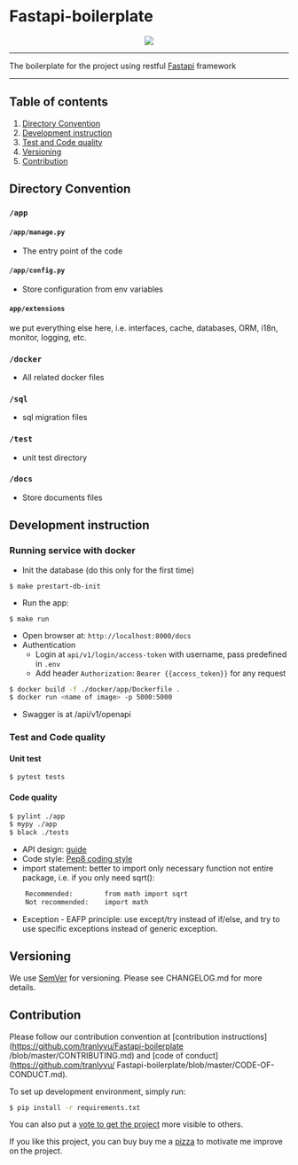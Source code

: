 # Fastapi-boilerplate

<p align="center">
	<a href="https://saythanks.io/to/vutransingapore"><img src="https://img.shields.io/badge/Say%20Thanks-!-1EAEDB.svg"></a>
</p>

---
The boilerplate for the project using restful [Fastapi](https://fastapi.tiangolo.com/) framework

---
Table of contents
---

1. [Directory Convention](#Directory-Convention)
2. [Development instruction](#Development-instruction) 
3. [Test and Code quality](#Test-and-Code-quality)
4. [Versioning](#Versioning)
5. [Contribution](#Contribution)


Directory Convention
---

### `/app`

#### `/app/manage.py`

- The entry point of the code

#### `/app/config.py`

- Store configuration from env variables


#### `app/extensions` 

we put everything else here, i.e. interfaces, cache, databases, ORM, i18n, monitor, logging, etc.


### `/docker`

- All related docker files


### `/sql`

- sql migration files

### `/test`

- unit test directory

### `/docs`

- Store documents files


Development instruction
---

### Running service with docker

- Init the database (do this only for the first time)
```
$ make prestart-db-init
```
- Run the app:
```
$ make run
```

- Open browser at: `http://localhost:8000/docs`
- Authentication
	+ Login at `api/v1/login/access-token` with username, pass predefined in `.env`
	+ Add header `Authorization`: `Bearer {{access_token}}` for any request

```bash
$ docker build -f ./docker/app/Dockerfile .
$ docker run <name of image> -p 5000:5000
```

- Swagger is at /api/v1/openapi

### Test and Code quality

#### Unit test

```bash
$ pytest tests
```

#### Code quality

```bash
$ pylint ./app
$ mypy ./app
$ black ./tests
```

- API design: [guide](https://stackoverflow.blog/2020/03/02/best-practices-for-rest-api-design)
- Code style: [Pep8 coding style](https://peps.python.org/pep-0008/)
- import statement: better to import only necessary function not entire package, i.e. if you only need sqrt():
```bash
	Recommended:  		from math import sqrt
	Not recommended:  	import math
```
- Exception - EAFP principle: use except/try instead of if/else, and try to use specific exceptions instead of generic exception.


Versioning
---
We use [SemVer](http://semver.org/) for versioning. Please see CHANGELOG.md for more details.


Contribution
---

Please follow our contribution convention at [contribution instructions](https://github.com/tranlyvu/Fastapi-boilerplate
/blob/master/CONTRIBUTING.md) and [code of conduct](https://github.com/tranlyvu/
Fastapi-boilerplate/blob/master/CODE-OF-CONDUCT.md).

To set up development environment, simply run:

```bash
$ pip install -r requirements.txt
```

You can also put a [vote to get the project](https://github.com/vinta/awesome-python/pull/2104) more visible to others.

If you like this project, you can buy buy me a [pizza](https://www.buymeacoffee.com/tranlv) to motivate me improve on the project.

